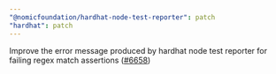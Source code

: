 ```yaml
---
"@nomicfoundation/hardhat-node-test-reporter": patch
"hardhat": patch
---
```


Improve the error message produced by hardhat node test reporter for failing regex match assertions ([#6658](https://github.com/NomicFoundation/hardhat/pull/6658))
